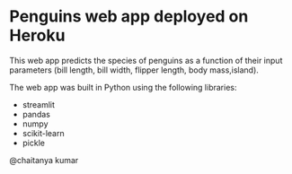 # Penguins web app deployed on Heroku


This web app predicts the species of penguins as a function of their input parameters (bill length, bill width, flipper length, body mass,island).

The web app was built in Python using the following libraries:
* streamlit
* pandas
* numpy
* scikit-learn
* pickle

@chaitanya kumar
